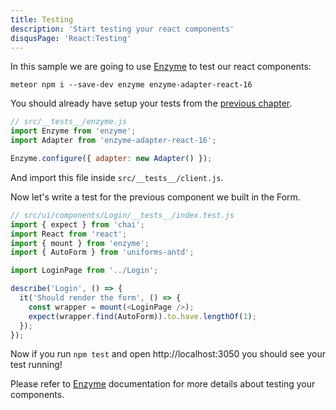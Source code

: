 ```yaml
---
title: Testing
description: 'Start testing your react components'
disqusPage: 'React:Testing'
---
```


In this sample we are going to use [Enzyme](https://airbnb.io/enzyme/docs/api/) to test our react components:

```
meteor npm i --save-dev enzyme enzyme-adapter-react-16
```

You should already have setup your tests from the [previous chapter](../starterpack/testing.md).

```js
// src/__tests__/enzyme.js
import Enzyme from 'enzyme';
import Adapter from 'enzyme-adapter-react-16';

Enzyme.configure({ adapter: new Adapter() });
```

And import this file inside `src/__tests__/client.js`.

Now let's write a test for the previous component we built in the Form.

```js
// src/ui/components/Login/__tests__/index.test.js
import { expect } from 'chai';
import React from 'react';
import { mount } from 'enzyme';
import { AutoForm } from 'uniforms-antd';

import LoginPage from '../Login';

describe('Login', () => {
  it('Should render the form', () => {
    const wrapper = mount(<LoginPage />);
    expect(wrapper.find(AutoForm)).to.have.lengthOf(1);
  });
});
```

Now if you run `npm test` and open http://localhost:3050 you should see your test running!

Please refer to [Enzyme](https://airbnb.io/enzyme/docs/api/) documentation for more details about testing your components.
